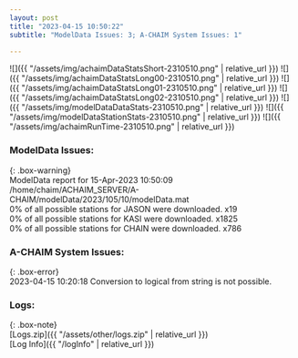 ```yaml
---
layout: post
title: "2023-04-15 10:50:22"
subtitle: "ModelData Issues: 3; A-CHAIM System Issues: 1"

---
```


![]({{ "/assets/img/achaimDataStatsShort-2310510.png" | relative_url }})
![]({{ "/assets/img/achaimDataStatsLong00-2310510.png" | relative_url }})
![]({{ "/assets/img/achaimDataStatsLong01-2310510.png" | relative_url }})
![]({{ "/assets/img/achaimDataStatsLong02-2310510.png" | relative_url }})
![]({{ "/assets/img/modelDataDataStats-2310510.png" | relative_url }})
![]({{ "/assets/img/modelDataStationStats-2310510.png" | relative_url }})
![]({{ "/assets/img/achaimRunTime-2310510.png" | relative_url }})


### ModelData Issues:  
  
{: .box-warning}  
 ModelData report for 15-Apr-2023 10:50:09   
 /home/chaim/ACHAIM_SERVER/A-CHAIM/modelData/2023/105/10/modelData.mat   
 0% of all possible stations for JASON were downloaded. x19   
 0% of all possible stations for KASI were downloaded. x1825   
 0% of all possible stations for CHAIN were downloaded. x786   
  
### A-CHAIM System Issues:  
  
{: .box-error}  
2023-04-15 10:20:18 Conversion to logical from string is not possible.  

### Logs:  
  
{: .box-note}  
[Logs.zip]({{ "/assets/other/logs.zip" | relative_url }})  
[Log Info]({{ "/logInfo" | relative_url }})  
